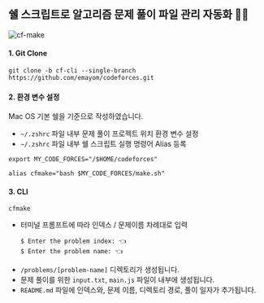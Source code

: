 ## 쉘 스크립트로 알고리즘 문제 풀이 파일 관리 자동화 :ok_woman: 
![cf-make](https://github.com/emayom/codeforces/assets/85545101/f1fda656-9640-4ed8-bcd3-b28990aaa825)

#### 1. Git Clone
```shell
git clone -b cf-cli --single-branch https://github.com/emayom/codeforces.git
```

#### 2. 환경 변수 설정

Mac OS 기본 쉘을 기준으로 작성하였습니다. 
- `~/.zshrc` 파일 내부 문제 풀이 프로젝트 위치 환경 변수 설정
- `~/.zshrc` 파일 내부 쉘 스크립트 실행 명령어 Alias 등록
```shell 
export MY_CODE_FORCES="/$HOME/codeforces"

alias cfmake="bash $MY_CODE_FORCES/make.sh"
```

#### 3. CLI 
```shell
cfmake 
```

- 터미널 프롬프트에 따라 인덱스 / 문제이름 차례대로 입력
    ```shell
    $ Enter the problem index: 👈
    $ Enter the problem name: 👈
    ```
- `/problems/[problem-name]` 디렉토리가 생성됩니다. 
- 문제 풀이를 위한 `input.txt`, `main.js` 파일이 내부에 생성됩니다. 
- `README.md` 파일에 인덱스와, 문제 이름, 디렉토리 경로, 풀이 일자가 추가됩니다. 
